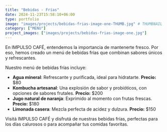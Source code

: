 ```yaml
---
title: "Bebidas - Frías"
date: 2024-11-23T15:58:10+06:00
type: portfolio
image: "images/projects/bebidas-frias-image-one-THUMB.jpg" # THUMBNAIL
category: ["MENU"]
project_images: ["images/projects/bebidas-frias-image-one.jpg"]
---
```


En IMPULSO CAFÉ, entendemos la importancia de mantenerte fresco. Por eso, hemos creado un menú de bebidas frías que combinan sabores únicos y refrescantes.

Nuestro menú de bebidas frías incluye:

- **Agua mineral**: Refrescante y purificada, ideal para hidratarte. **Precio:** $80
- **Kombucha artesanal**: Una explosión de sabor y probióticos, con opciones de sabores frutales. **Precio:** $200
- **Jugo natural de naranja**: Exprimido al momento con frutas frescas. **Precio:** $180
- **Limonada casera**: Mezcla perfecta de acidez y dulzura. **Precio:** $150

Visitá IMPULSO CAFÉ y disfrutá de nuestras bebidas frías, perfectas para los días calurosos o para acompañar tus comidas favoritas.
